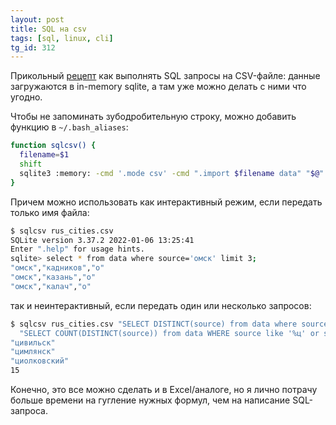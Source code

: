 ```yaml
---
layout: post
title: SQL на csv
tags: [sql, linux, cli]
tg_id: 312
---
```

Прикольный [рецепт](https://til.simonwillison.net/sqlite/one-line-csv-operations) как выполнять SQL запросы на CSV-файле: данные загружаются в in-memory sqlite, а там уже можно делать с ними что угодно.

Чтобы не запоминать зубодробительную строку, можно добавить функцию в `~/.bash_aliases`:
```bash
function sqlcsv() {
  filename=$1
  shift
  sqlite3 :memory: -cmd '.mode csv' -cmd ".import $filename data" "$@"
}
```
Причем можно использовать как интерактивный режим, если передать только имя файла:
```bash
$ sqlcsv rus_cities.csv 
SQLite version 3.37.2 2022-01-06 13:25:41
Enter ".help" for usage hints.
sqlite> select * from data where source='омск' limit 3;
"омск","кадников","о"
"омск","казань","о"
"омск","калач","о"
```
так и неинтерактивный, если передать один или несколько запросов:
```bash
$ sqlcsv rus_cities.csv "SELECT DISTINCT(source) from data where source like 'ц%';" \
  "SELECT COUNT(DISTINCT(source)) from data WHERE source like '%ц' or source like '%цы';"
"цивильск"
"цимлянск"
"циолковский"
15
```

Конечно, это все можно сделать и в Excel/аналоге, но я лично потрачу больше времени на гугление нужных формул, чем на написание SQL-запроса.


